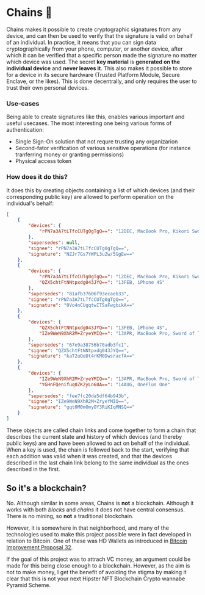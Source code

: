 # Chains 🔗

Chains makes it possible to create cryptographic signatures from any device, and can then be used to verify that the signature is valid on behalf of an individual. In practice, it means that you can sign data cryptographically from your phone, computer, or another device, after which it can be verified that a specific person made the signature no matter which device was used. The secret **key material** is **generated on the individual device** and **never leaves it**. This also makes it possible to store for a device in its secure hardware (Trusted Platform Module, Secure Enclave, or the likes). This is done decentrally, and only requires the user to trust their own personal devices.

### Use-cases

Being able to create signatures like this, enables various important and useful usecases. The most interesting one being various forms of authentication:

* Single Sign-On solution that not requre trusting any organizarion
* Second-fator verification of various sensitive operations (for instance tranferring money or granting permissions)
* Physical access token

### How does it do this?

It does this by creating objects containing a list of which devices (and their corresponding public key) are allowed to perform operation on the individual's behalf:

```json
[
	{
		"devices": {
			"rPN7a3A7tLTfcCUTg0gTgQ==": "12DEC, MacBook Pro, Kikori Sword"
		},
		"supersedes": null,
		"signee": "rPN7a3A7tLTfcCUTg0gTgQ==",
		"signature": "NZJr7Gs7YWPL3uZw/5GgEw=="
	},
	{
		"devices": {
			"rPN7a3A7tLTfcCUTg0gTgQ==": "12DEC, MacBook Pro, Kikori Sword",
			"QZX5chtFtNNtpxdg043JYQ==": "13FEB, iPhone 4S"
		},
		"supersedes": "81afb37606f93ecaeb33",
		"signee": "rPN7a3A7tLTfcCUTg0gTgQ==",
		"signature": "0Vo4nCUgqtwITSaFwgbikA=="
	},
	{
		"devices": {
			"QZX5chtFtNNtpxdg043JYQ==": "13FEB, iPhone 4S",
			"IZe9WeN9XhR2M+ZryeYMIQ==": "13APR, MacBook Pro, Sword of Time"
		},
		"supersedes": "67e9a38756b70adb3fc1",
		"signee": "QZX5chtFtNNtpxdg043JYQ==",
		"signature": "kaT2uQeDt4rKM0DwsracfA=="
	},
	{
		"devices": {
			"IZe9WeN9XhR2M+ZryeYMIQ==": "13APR, MacBook Pro, Sword of Time",
			"YGHnFQenifuq0ZK2yLn68A==": "14AUG, OnePlus One"
		},
		"supersedes": "fee7fc20da5df64b943b",
		"signee": "IZe9WeN9XhR2M+ZryeYMIQ==",
		"signature": "gqt0M0mOmyOY3RiKIqMNSQ=="
	}
]
```

These objects are called chain links and come together to form a chain that describes the current state and history of which devices (and thereby public keys) are and have been allowed to act on behalf of the individual. When a key is used, the chain is followed back to the start, verifying that each addition was valid when it was created, and that the devices described in the last chain link belong to the same individual as the ones described in the first.

## So it's a blockchain?

No. Although similar in some areas, Chains is **not** a blockchain. Although it works with both *blocks* and *chains* it does not have central consensus. There is no mining, so **not** a traditional blockchain.

However, it is somewhere in that neighborhood, and many of the technologies used to make this project possible were in fact developed in relation to Bitcoin. One of these was HD Wallets as introduced in [Bitcoin Improvement Proposal 32](https://en.bitcoin.it/wiki/BIP_0032).

If the goal of this project was to attrach VC money, an argument could be made for this being close enough to a blockchain. However, as the aim is not to make money, I get the benefit of avoiding the stigma by making it clear that this is not your next Hipster NFT Blockchain Crypto wannabe Pyramid Scheme.
